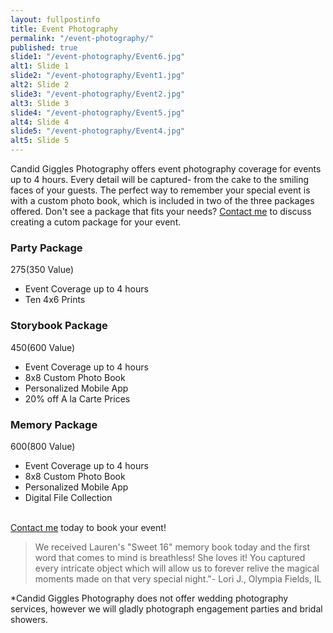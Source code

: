 ```yaml
---
layout: fullpostinfo
title: Event Photography
permalink: "/event-photography/"
published: true
slide1: "/event-photography/Event6.jpg"
alt1: Slide 1
slide2: "/event-photography/Event1.jpg"
alt2: Slide 2
slide3: "/event-photography/Event2.jpg"
alt3: Slide 3
slide4: "/event-photography/Event5.jpg"
alt4: Slide 4
slide5: "/event-photography/Event4.jpg"
alt5: Slide 5
---
```


Candid Giggles Photography offers event photography coverage for events up to 4 hours. Every detail will be captured- from the cake to the smiling faces of your guests. The perfect way to remember your special event is with a custom photo book, which is included in two of the three packages offered. Don't see a package that fits your needs? <a href="http://candidgiggles.com/contact/">Contact me</a> to discuss creating a cutom package for your event.

### Party Package
$275 ($350 Value)

- Event Coverage up to 4 hours
- Ten 4x6 Prints

### Storybook Package
$450 ($600 Value)

- Event Coverage up to 4 hours
- 8x8 Custom Photo Book
- Personalized Mobile App 
- 20% off A la Carte Prices

### Memory Package
$600 ($800 Value)

- Event Coverage up to 4 hours
- 8x8 Custom Photo Book
- Personalized Mobile App 
- Digital File Collection

<br>
<a href="http://candidgiggles.com/contact/">Contact me</a> today to book your event! 
</br>

> We received Lauren's "Sweet 16" memory book today and the first word that comes to mind is breathless! She loves it! You captured every intricate object which will allow us to forever relive the magical moments made on that very special night."- Lori J., Olympia Fields, IL

*Candid Giggles Photography does not offer wedding photography services, however we will gladly photograph engagement parties and bridal showers.
